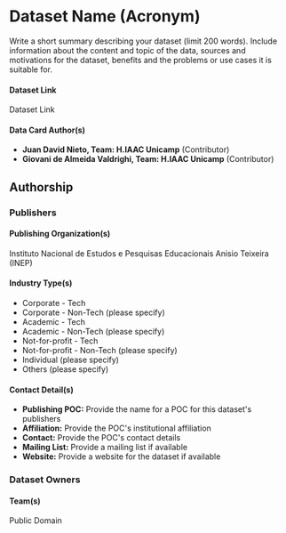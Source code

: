 # Dataset Name (Acronym)
Write a short summary describing your dataset (limit
200 words). Include information about the content
and topic of the data, sources and motivations for the
dataset, benefits and the problems or use cases it is
suitable for.

#### Dataset Link
<!-- info: Provide a link to the dataset: -->
<!-- width: half -->
Dataset Link

#### Data Card Author(s)
<!-- info: Select **one role per** Data Card Author:

(Usage Note: Select the most appropriate choice to describe the author's role
in creating the Data Card.) -->
<!-- width: half -->
- **Juan David Nieto, Team: H.IAAC Unicamp** (Contributor)
- **Giovani de Almeida Valdrighi, Team: H.IAAC Unicamp** (Contributor)

## Authorship
### Publishers
#### Publishing Organization(s)
<!-- scope: telescope -->
<!-- info: Provide the names of the institution or organization responsible
for publishing the dataset: -->
Instituto Nacional de Estudos e Pesquisas Educacionais Anisio Teixeira (INEP)

#### Industry Type(s)
<!-- scope: periscope -->
<!-- info: Select **all applicable** industry types to which the publishing
organizations belong: -->
- Corporate - Tech
- Corporate - Non-Tech (please specify)
- Academic - Tech
- Academic - Non-Tech (please specify)
- Not-for-profit - Tech
- Not-for-profit - Non-Tech (please specify)
- Individual (please specify)
- Others (please specify)

#### Contact Detail(s)
<!-- scope: microscope -->
<!-- info: Provide publisher contact details: -->
- **Publishing POC:** Provide the name for a POC for this dataset's publishers
- **Affiliation:** Provide the POC's institutional affiliation
- **Contact:** Provide the POC's contact details
- **Mailing List:** Provide a mailing list if available
- **Website:** Provide a website for the dataset if available

### Dataset Owners
#### Team(s)
<!-- scope: telescope -->
<!-- info: Provide the names of the groups or team(s) that own the dataset: -->
Public Domain